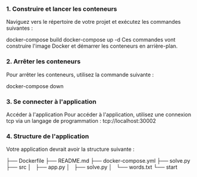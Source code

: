 
### 1. Construire et lancer les conteneurs
Naviguez vers le répertoire de votre projet et exécutez les commandes suivantes :

docker-compose build
docker-compose up -d
Ces commandes vont construire l'image Docker et démarrer les conteneurs en arrière-plan.

### 2. Arrêter les conteneurs
Pour arrêter les conteneurs, utilisez la commande suivante :

docker-compose down

### 3. Se connecter à l'application
Accéder à l'application
Pour accéder à l'application, utilisez une connexion tcp via un langage de programmation : tcp://localhost:30002

### 4. Structure de l'application
Votre application devrait avoir la structure suivante :

├── Dockerfile
├── README.md
├── docker-compose.yml
├── solve.py
├── src
│   ├── app.py
│   ├── solve.py
│   └── words.txt
└── start

